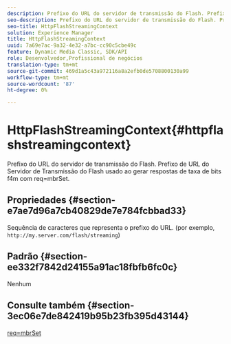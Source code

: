 ```yaml
---
description: Prefixo do URL do servidor de transmissão do Flash. Prefixo de URL do Servidor de Transmissão do Flash usado ao gerar respostas de taxa de bits f4m com req=mbrSet.
seo-description: Prefixo do URL do servidor de transmissão do Flash. Prefixo de URL do Servidor de Transmissão do Flash usado ao gerar respostas de taxa de bits f4m com req=mbrSet.
seo-title: HttpFlashStreamingContext
solution: Experience Manager
title: HttpFlashStreamingContext
uuid: 7a69e7ac-9a32-4e32-a7bc-cc90c5cbe49c
feature: Dynamic Media Classic, SDK/API
role: Desenvolvedor,Profissional de negócios
translation-type: tm+mt
source-git-commit: 469d1a5c43a972116a8a2efb0de5708800130a99
workflow-type: tm+mt
source-wordcount: '87'
ht-degree: 0%

---
```



# HttpFlashStreamingContext{#httpflashstreamingcontext}

Prefixo do URL do servidor de transmissão do Flash. Prefixo de URL do Servidor de Transmissão do Flash usado ao gerar respostas de taxa de bits f4m com req=mbrSet.

## Propriedades {#section-e7ae7d96a7cb40829de7e784fcbbad33}

Sequência de caracteres que representa o prefixo do URL. (por exemplo, `http://my.server.com/flash/streaming`)

## Padrão {#section-ee332f7842d24155a91ac18fbfb6fc0c}

Nenhum

## Consulte também {#section-3ec06e7de842419b95b23fb395d43144}

[req=mbrSet](../../../../../is-api/http-ref/image-serving-api-ref/c-http-protocol-reference/c-command-reference/r-req/r-mbrset.md#reference-603d75babde74508a878c27bd4cced73)
